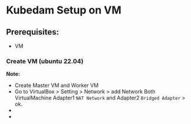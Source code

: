 # Kubedam Setup on VM

## Prerequisites:

   - VM

### Create VM (ubuntu 22.04)

**Note:** 
  - Create Master VM and Worker VM
  - Go to VirtualBox > Setting > Network > add Network Both VirtualMachine Adapter1 `NAT Network` and Adapter2 `Bridged Adapter` > ok.
  - 
  -  


